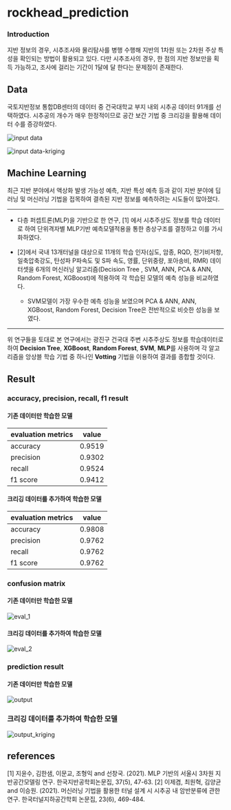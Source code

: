 # rockhead_prediction

### Introduction

지반 정보의 경우, 시추조사와 물리탐사를 병행 수행해 지반의 1차원 또는 2차원 주상 특성을 확인되는 방법이 활용되고 있다.
다만 시추조사의 경우, 한 점의 지반 정보만을 획득 가능하고, 조사에 걸리는 기간이 1달에 달 한다는 문제점이 존재한다. 

## Data

국토지반정보 통합DB센터의 데이터 중 건국대학교 부지 내외 시추공 데이터 91개를 선택하였다.
시추공의 개수가 매우 한정적이므로 공간 보간 기법 중 크리깅을 활용해 데이터 수를 증강하였다.

![input data](https://github.com/go0leum/rockhead_prediction/assets/111696539/e9fdff6f-2072-41ee-938a-406ce915b198)

![input data-kriging](https://github.com/go0leum/rockhead_prediction/assets/111696539/67493edf-11df-4985-830b-3c38e067a0a0)

## Machine Learning

최근 지반 분야에서 액상화 발생 가능성 예측, 지반 특성 예측 등과 같이 지반 분야에 딥러닝 및 머신러닝 기법을 접목하여 결측된 지반 정보를 예측하려는 시도들이 많아졌다. 

---

- 다층 퍼셉트론(MLP)을 기반으로 한 연구, [1] 에서 시추주상도 정보를 학습 데이터로 하여 단위격자별 MLP기반 예측모델적용을 통한 층상구조를 결정하고 이를 가시화하였다. 

- [2]에서 국내 13개터널을 대상으로 11개의 학습 인자(심도, 암종, RQD, 전기비저항, 일축압축강도, 탄성파 P파속도 및 S파 속도, 영률, 단위중량, 포아송비, RMR) 데이터셋을 6개의 머신러닝 알고리즘(Decision Tree , SVM, ANN, PCA & ANN, Random Forest, XGBoost)에 적용하여 각 학습된 모델의 예측 성능을 비교하였다. 
    - SVM모델이 가장 우수한 예측 성능을 보였으며 PCA & ANN, ANN, XGBoost, Random Forest, Decision Tree은 전반적으로 비슷한 성능을 보였다. 

---

위 연구들을 토대로 본 연구에서는 광진구 건국대 주변 시추주상도 정보를 학습데이터로 하여 **Decision Tree**, **XGBoost**, **Random Forest**, **SVM**, **MLP**를 사용하며 각 알고리즘을 앙상블 학습 기법 중 하나인 **Votting** 기법을 이용하여 결과를 종합할 것이다. 

## Result

### accuracy, precision, recall, f1 result

#### 기존 데이터만 학습한 모델
|evaluation metrics|value|
|---|---|
|accuracy|0.9519|
|precision|0.9302|
|recall|0.9524|
|f1 score|0.9412|


#### 크리깅 데이터를 추가하여 학습한 모델
|evaluation metrics|value|
|---|---|
|accuracy|0.9808|
|precision|0.9762|
|recall|0.9762|
|f1 score|0.9762|

### confusion matrix
#### 기존 데이터만 학습한 모델
![eval_1](https://github.com/go0leum/rockhead_prediction/assets/111696539/9eadc94b-ac49-46da-8870-95596227f05b)

#### 크리깅 데이터를 추가하여 학습한 모델
![eval_2](https://github.com/go0leum/rockhead_prediction/assets/111696539/d0819586-9d6b-432e-9cd9-9a0a3af4fedf)

### prediction result
#### 기존 데이터만 학습한 모델
![output](https://github.com/go0leum/rockhead_prediction/assets/111696539/2c338011-0120-4a6e-8dcc-c0bc325a264d)

### 크리깅 데이터를 추가하여 학습한 모델
![output_kriging](https://github.com/go0leum/rockhead_prediction/assets/111696539/de6bb8a3-7b61-4bbd-a13a-cd88d0345d3c)

## references
[1] 지윤수, 김한샘, 이문교, 조형익 and 선창국. (2021). MLP 기반의 서울시 3차원 지반공간모델링 연구. 한국지반공학회논문집, 37(5), 47-63.
[2] 이제겸, 최원혁, 김양균 and 이승원. (2021). 머신러닝 기법을 활용한 터널 설계 시 시추공 내 암반분류에 관한 연구. 한국터널지하공간학회 논문집, 23(6), 469-484.
